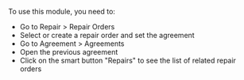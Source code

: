 To use this module, you need to:

- Go to Repair \> Repair Orders
- Select or create a repair order and set the agreement
- Go to Agreement \> Agreements
- Open the previous agreement
- Click on the smart button "Repairs" to see the list of related repair
  orders
